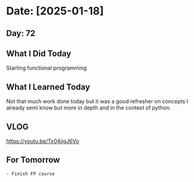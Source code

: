 # Date: [2025-01-18]

## Day: 72
## What I Did Today
Starting functional programming

## What I Learned Today
Not that much work done today but it was a good refresher on concepts I already semi know but more in depth and in the context of python. 

## VLOG
https://youtu.be/Tx04iigJ6Vo

## For Tomorrow
    - Finish FP course

